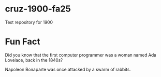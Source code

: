 # cruz-1900-fa25
Test repository for 1900

# Fun Fact

Did you know that the first computer
programmer was a woman named Ada Lovelace, 
back in the 1840s?


Napoleon Bonaparte was once attacked by a swarm of rabbits.
